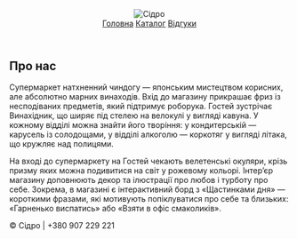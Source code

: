 <html>
<head>
  <meta charset="UTF-8">
  <title>Головна</title>
  <link rel="stylesheet" href="style.css">
</head>
<body>
  <header>
    <img src="https://lh5.googleusercontent.com/proxy/ms9kAfvO_Uudli1BxzyXJlupY9dufgfKUNHbs3x0sVDnj6l2hAx0bXG14yqQ0QMviFeEWEVcw4YR09EgMA_hV3YsRqbeohX4ggebS7XlijGanxAO7yU" alt="Сідро" class="logo">
    <nav>
      <a href="index.html">Головна</a>
      <a href="catalog.html">Каталог</a>
      <a href="reviews.html">Відгуки</a>
    </nav>
  </header>

  <div class="container">
    <section class="section">
      <h2>Про нас</h2>
      <p>Супермаркет натхненний чиндогу — японським мистецтвом корисних, але абсолютно марних винаходів. Вхід до магазину прикрашає фриз із несподіваних предметів, який підтримує роборука. Гостей зустрічає Винахідник, що ширяє під стелею на велокулі у вигляді кавуна. У кожному відділі можна знайти його творіння: у кондитерській — карусель із солодощами, у відділі алкоголю — коркотяг у вигляді літака, що кружляє над полицями.</p> <p>На вході до супермаркету на Гостей чекають велетенські окуляри, крізь призму яких можна подивитися на світ у рожевому кольорі. Інтер’єр магазину доповнюють декор та ілюстрації про любов і турботу про себе. Зокрема, в магазині є інтерактивний борд з «Щастинками дня» — короткими фразами, які мотивують попіклуватися про себе та близьких: «Гарненько виспатись» або «Взяти в офіс смаколиків».</p>
    </section>
  </div>

  <footer>
    <p>© Сідро | +380 907 229 221</p>
  </footer>
</body>
</html>
